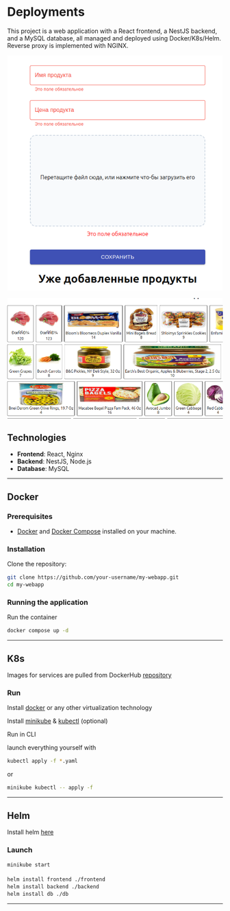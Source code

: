 # Deployments

This project is a web application with a React frontend, a NestJS backend, and a MySQL database, all managed and deployed using Docker/K8s/Helm. Reverse proxy is implemented with NGINX.

![alt text](media/Screenshot%20from%202024-10-03%2010-14-58.png)

![alt text](media/Screenshot%20from%202024-10-03%2010-15-11.png)

## Technologies

- **Frontend**: React, Nginx
- **Backend**: NestJS, Node.js
- **Database**: MySQL

----

## Docker

### Prerequisites

- [Docker](https://www.docker.com/products/docker-desktop) and [Docker Compose](https://docs.docker.com/compose/install/) installed on your machine.

### Installation

Clone the repository:

   ```bash
   git clone https://github.com/your-username/my-webapp.git
   cd my-webapp
   ```

### Running the application

Run the container

```bash
docker compose up -d 
```

----

## K8s

  Images for services are pulled from DockerHub [repository](https://hub.docker.com/repository/docker/vover173/webapp-docker/general)

### Run

Install [docker](https://docs.docker.com/engine/install/) or any other virtualization technology

Install [minikube](https://minikube.sigs.k8s.io/docs/start/?arch=%2Flinux%2Fx86-64%2Fstable%2Fbinary+download) & [kubectl](https://kubernetes.io/docs/tasks/tools/) (optional)

Run in CLI

launch everything yourself with

```bash
kubectl apply -f *.yaml
```

or

```bash
minikube kubectl -- apply -f 
```

----

## Helm

Install helm [here](https://helm.sh/)

### Launch

```bash
minikube start

helm install frontend ./frontend
helm install backend ./backend
helm install db ./db
```

----
